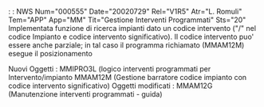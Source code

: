  :  : NWS Num="000555" Date="20020729" Rel="V1R5" Atr="L. Romuli" Tem="APP" App="MM" Tit="Gestione Interventi Programmati" Sts="20"
Implementata funzione di ricerca impianti dato un codice intervento ("/" nel codice Impianto e codice intervento significativo). Il codice intervento puo' essere anche parziale; in tal caso il programma richiamato (MMAM12M) esegue il posizionamento


Nuovi Oggetti : 
MMIPRO3L  (logico interventi programmati per Intervento/impianto
MMAM12M  (Gestione barratore codice impianto  con codice intervento significativo) 
Oggetti modificati : 
MMAM12G  (Manutenzione interventi programmati - guida)
